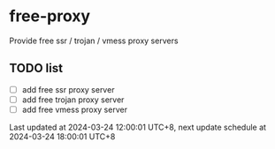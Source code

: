 
# free-proxy
Provide free ssr / trojan / vmess proxy servers


## TODO list
- [ ] add free ssr proxy server
- [ ] add free trojan proxy server
- [ ] add free vmess proxy server

Last updated at 2024-03-24 12:00:01 UTC+8, next update schedule at 2024-03-24 18:00:01 UTC+8

